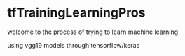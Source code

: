 # tfTrainingLearningPros

welcome to the process of trying to learn machine learning

using vgg19 models through tensorflow/keras
